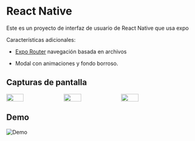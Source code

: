 # React Native 

Este es un proyecto de interfaz de usuario de React Native que usa expo

Características adicionales:

- [Expo Router](https://docs.expo.dev/routing/introduction/) navegación basada en archivos

- Modal con animaciones y fondo borroso.

## Capturas de pantalla

<div style="display: flex; flex-direction: 'row';">
<img src="./screenshots/login.jpg" width=30%>
<img src="./screenshots/home1.png" width=30%>
<img src="./screenshots/home2.png" width=30%>


</div>

## Demo

![Demo](./screenshots/demo.gif)

